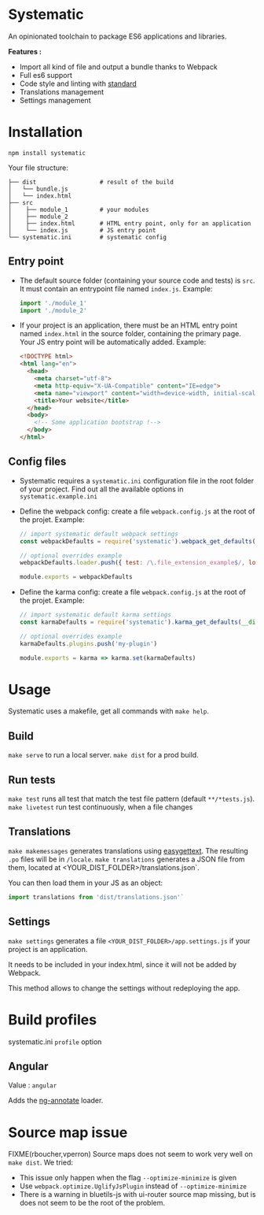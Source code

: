 # Systematic

An opinionated toolchain to package ES6 applications and libraries.

**Features :**

  * Import all kind of file and output a bundle thanks to Webpack
  * Full es6 support
  * Code style and linting with [standard](https://github.com/feross/standard)
  * Translations management
  * Settings management


# Installation

`npm install systematic`

Your file structure:

```
├── dist                  # result of the build
│   └── bundle.js
│   └── index.html
├── src
│    ├── module_1         # your modules
│    ├── module_2
│    ├── index.html       # HTML entry point, only for an application
│    └── index.js         # JS entry point
└── systematic.ini        # systematic config
```


## Entry point

* The default source folder (containing your source code and tests) is `src`. It must contain an entrypoint file named `index.js`. Example:

  ```javascript
  import './module_1'
  import './module_2'
  ```

* If your project is an application, there must be an HTML entry point named `index.html` in the source folder, containing the primary page. Your JS entry point will be automatically added.
Example:

  ```html
  <!DOCTYPE html>
  <html lang="en">
    <head>
      <meta charset="utf-8">
      <meta http-equiv="X-UA-Compatible" content="IE=edge">
      <meta name="viewport" content="width=device-width, initial-scale=1">
      <title>Your website</title>
    </head>
    <body>
      <!-- Some application bootstrap !-->
    </body>
  </html>
  ```


## Config files

* Systematic requires a `systematic.ini` configuration file in the root folder of your project. Find out all the available options in `systematic.example.ini`

* Define the webpack config: create a file `webpack.config.js` at the root of the projet. Example:

  ```javascript
  // import systematic default webpack settings
  const webpackDefaults = require('systematic').webpack_get_defaults(__dirname)

  // optional overrides example
  webpackDefaults.loader.push({ test: /\.file_extension_example$/, loaders: ['my-loader'] },)

  module.exports = webpackDefaults
  ```


* Define the karma config: create a file `webpack.config.js` at the root of the projet. Example:

  ```javascript
  // import systematic default karma settings
  const karmaDefaults = require('systematic').karma_get_defaults(__dirname)

  // optional overrides example
  karmaDefaults.plugins.push('my-plugin')

  module.exports = karma => karma.set(karmaDefaults)
  ```


# Usage

Systematic uses a makefile, get all commands with `make help`.

## Build

`make serve` to run a local server.
`make dist` for a prod build.

## Run tests

`make test` runs all test that match the test file pattern (default `**/*tests.js`).
`make livetest` run test continuously, when a file changes

## Translations

`make makemessages` generates translations using [easygettext](https://github.com/Polyconseil/easygettext).
The resulting `.po` files will be in `/locale`.
`make translations` generates a JSON file from them, located at <YOUR_DIST_FOLDER>/translations.json`.

You can then load them in your JS as an object:
```javascript
import translations from 'dist/translations.json'`
```

## Settings

`make settings` generates a file `<YOUR_DIST_FOLDER>/app.settings.js` if your project is an application.

It needs to be included in your index.html, since it will not be added by Webpack.

This method allows to change the settings without redeploying the app.


# Build profiles

systematic.ini `profile` option

## Angular

Value : `angular`

Adds the [ng-annotate](https://github.com/olov/ng-annotate) loader.


# Source map issue

FIXME(rboucher,vperron)
Source maps does not seem to work very well on `make dist`. We tried:

 * This issue only happen when the flag `--optimize-minimize` is given
 * Use `webpack.optimize.UglifyJsPlugin` instead of `--optimize-minimize`
 * There is a warning in bluetils-js with ui-router source map missing, but is does not seem to be the root of the problem.
